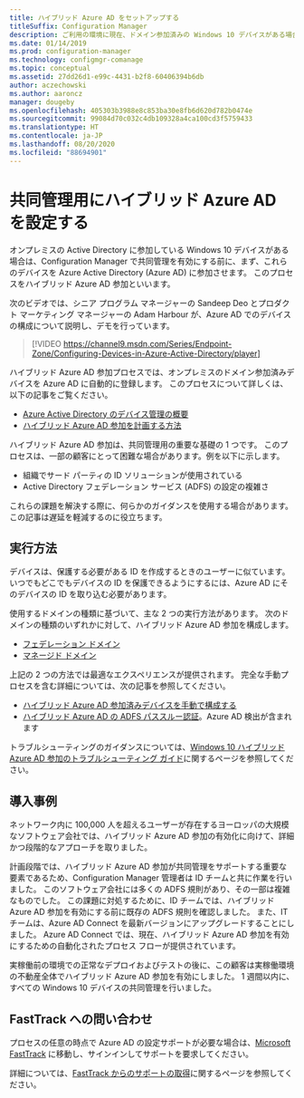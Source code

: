 ```yaml
---
title: ハイブリッド Azure AD をセットアップする
titleSuffix: Configuration Manager
description: ご利用の環境に現在、ドメイン参加済みの Windows 10 デバイスがある場合は、共同管理を有効にする前にハイブリッド Azure AD を設定します
ms.date: 01/14/2019
ms.prod: configuration-manager
ms.technology: configmgr-comanage
ms.topic: conceptual
ms.assetid: 27dd26d1-e99c-4431-b2f8-60406394b6db
author: aczechowski
ms.author: aaroncz
manager: dougeby
ms.openlocfilehash: 405303b3988e8c853ba30e8fb6d620d782b0474e
ms.sourcegitcommit: 99084d70c032c4db109328a4ca100cd3f5759433
ms.translationtype: HT
ms.contentlocale: ja-JP
ms.lasthandoff: 08/20/2020
ms.locfileid: "88694901"
---
```

# <a name="set-up-hybrid-azure-ad-for-co-management"></a>共同管理用にハイブリッド Azure AD を設定する

オンプレミスの Active Directory に参加している Windows 10 デバイスがある場合は、Configuration Manager で共同管理を有効にする前に、まず、これらのデバイスを Azure Active Directory (Azure AD) に参加させます。 このプロセスをハイブリッド Azure AD 参加といいます。 

次のビデオでは、シニア プログラム マネージャーの Sandeep Deo とプロダクト マーケティング マネージャーの Adam Harbour が、Azure AD でのデバイスの構成について説明し、デモを行っています。

> [!VIDEO https://channel9.msdn.com/Series/Endpoint-Zone/Configuring-Devices-in-Azure-Active-Directory/player]

ハイブリッド Azure AD 参加プロセスでは、オンプレミスのドメイン参加済みデバイスを Azure AD に自動的に登録します。 このプロセスについて詳しくは、以下の記事をご覧ください。
- [Azure Active Directory のデバイス管理の概要](/azure/active-directory/device-management-introduction) 
- [ハイブリッド Azure AD 参加を計画する方法](/azure/active-directory/devices/hybrid-azuread-join-plan)

ハイブリッド Azure AD 参加は、共同管理用の重要な基礎の 1 つです。 このプロセスは、一部の顧客にとって困難な場合があります。例を以下に示します。
- 組織でサード パーティの ID ソリューションが使用されている 
- Active Directory フェデレーション サービス (ADFS) の設定の複雑さ

これらの課題を解決する際に、何らかのガイダンスを使用する場合があります。 この記事は遅延を軽減するのに役立ちます。


## <a name="how-to-do-it"></a>実行方法

デバイスは、保護する必要がある ID を作成するときのユーザーに似ています。 いつでもどこでもデバイスの ID を保護できるようにするには、Azure AD にそのデバイスの ID を取り込む必要があります。

使用するドメインの種類に基づいて、主な 2 つの実行方法があります。 次のドメインの種類のいずれかに対して、ハイブリッド Azure AD 参加を構成します。  
- [フェデレーション ドメイン](/azure/active-directory/devices/hybrid-azuread-join-federated-domains)  
- [マネージド ドメイン](/azure/active-directory/devices/hybrid-azuread-join-managed-domains)  

上記の 2 つの方法では最適なエクスペリエンスが提供されます。 完全な手動プロセスを含む詳細については、次の記事を参照してください。
- [ハイブリッド Azure AD 参加済みデバイスを手動で構成する](/azure/active-directory/device-management-hybrid-azuread-joined-devices-setup)  
- [ハイブリッド Azure AD の ADFS パススルー認証](/windows-server/identity/ad-fs/ad-fs-overview)。Azure AD 検出が含まれます  

トラブルシューティングのガイダンスについては、[Windows 10 ハイブリッド Azure AD 参加のトラブルシューティング ガイド](/azure/active-directory/devices/troubleshoot-hybrid-join-windows-current)に関するページを参照してください。



## <a name="case-study"></a>導入事例

ネットワーク内に 100,000 人を超えるユーザーが存在するヨーロッパの大規模なソフトウェア会社では、ハイブリッド Azure AD 参加の有効化に向けて、詳細かつ段階的なアプローチを取りました。

計画段階では、ハイブリッド Azure AD 参加が共同管理をサポートする重要な要素であるため、Configuration Manager 管理者は ID チームと共に作業を行いました。 このソフトウェア会社には多くの ADFS 規則があり、その一部は複雑なものでした。 この課題に対処するために、ID チームでは、ハイブリッド Azure AD 参加を有効にする前に既存の ADFS 規則を確認しました。 また、IT チームは、Azure AD Connect を最新バージョンにアップグレードすることにしました。 Azure AD Connect では、現在、ハイブリッド Azure AD 参加を有効にするための自動化されたプロセス フローが提供されています。

実稼働前の環境での正常なデプロイおよびテストの後に、この顧客は実稼働環境の不動産全体でハイブリッド Azure AD 参加を有効にしました。 1 週間以内に、すべての Windows 10 デバイスの共同管理を行いました。



## <a name="contact-fasttrack"></a>FastTrack への問い合わせ

プロセスの任意の時点で Azure AD の設定サポートが必要な場合は、[Microsoft FastTrack](https://Microsoft.com/FastTrack/) に移動し、サインインしてサポートを要求してください。 

詳細については、[FastTrack からのサポートの取得](quickstart-fasttrack.md)に関するページを参照してください。